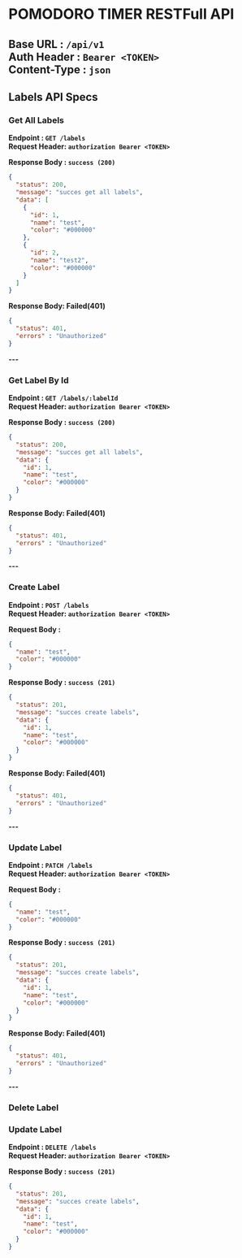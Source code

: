 # POMODORO TIMER RESTFull API
**Base URL : `/api/v1`** \
**Auth Header : `Bearer <TOKEN>`**\
**Content-Type : `json`**
---

## Labels API Specs
### Get All Labels
**Endpoint : `GET /labels`**\
**Request Header: `authorization Bearer <TOKEN>`**

**Response Body : `success (200)`**

```json
{
  "status": 200,
  "message": "succes get all labels",
  "data": [
    {
      "id": 1,
      "name": "test",
      "color": "#000000"
    },
    {
      "id": 2,
      "name": "test2",
      "color": "#000000"
    }
  ]
}
```

**Response Body: Failed(401)**

```json
{
  "status": 401,
  "errors" : "Unauthorized"
}
```

**---**

### Get Label By Id
**Endpoint : `GET /labels/:labelId`**\
**Request Header: `authorization Bearer <TOKEN>`**

**Response Body : `success (200)`**

```json
{
  "status": 200,
  "message": "succes get all labels",
  "data": {
    "id": 1,
    "name": "test",
    "color": "#000000"
  }
}
```

**Response Body: Failed(401)**

```json
{
  "status": 401,
  "errors" : "Unauthorized"
}
```

**---**

### Create Label
**Endpoint : `POST /labels`**\
**Request Header: `authorization Bearer <TOKEN>`**

**Request Body :**

```json
{
  "name": "test",
  "color": "#000000"
}
```
**Response Body : `success (201)`**

```json
{
  "status": 201,
  "message": "succes create labels",
  "data": {
    "id": 1,
    "name": "test",
    "color": "#000000"
  }
}
```

**Response Body: Failed(401)**

```json
{
  "status": 401,
  "errors" : "Unauthorized"
}
```

**---**

### Update Label
**Endpoint : `PATCH /labels`**\
**Request Header: `authorization Bearer <TOKEN>`**

**Request Body :**

```json
{
  "name": "test",
  "color": "#000000"
}
```
**Response Body : `success (201)`**

```json
{
  "status": 201,
  "message": "succes create labels",
  "data": {
    "id": 1,
    "name": "test",
    "color": "#000000"
  }
}
```

**Response Body: Failed(401)**

```json
{
  "status": 401,
  "errors" : "Unauthorized"
}
```

**---**

### Delete Label
### Update Label
**Endpoint : `DELETE /labels`**\
**Request Header: `authorization Bearer <TOKEN>`**

**Response Body : `success (201)`**


```json
{
  "status": 201,
  "message": "succes create labels",
  "data": {
    "id": 1,
    "name": "test",
    "color": "#000000"
  }
}
```
